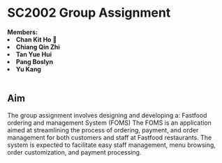 <h1> SC2002 Group Assignment </h1>
<b> Members:
  <li> Chan Kit Ho 👾 </li>
  <li> Chiang Qin Zhi </li>
  <li> Tan Yue Hui </li>
  <li> Pang Boslyn </li>
  <li> Yu Kang </li>
</b>
<br />

<h2> Aim </h2>
The group assignment involves designing and developing a: Fastfood ordering and management System (FOMS)
The FOMS is an application aimed at streamlining the process of ordering, payment, and order management for both customers and staff at Fastfood restaurants. The system is expected to facilitate easy staff management, menu browsing, order customization, and payment processing.
